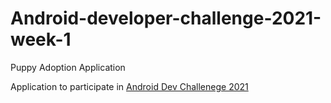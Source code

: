 # Android-developer-challenge-2021-week-1
Puppy Adoption Application

Application to participate in [Android Dev Challenege 2021](https://android-developers.googleblog.com/2021/02/android-dev-challenge-lift-off-with.html)

